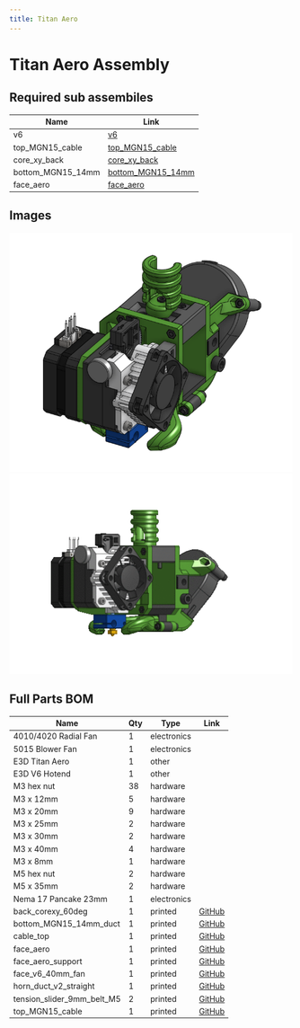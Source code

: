 ```yaml
---
title: Titan Aero
---
```



# Titan Aero Assembly



## Required sub assembiles

| Name | Link |
| ---- | ---- |
| v6 | [v6](../../sub_assemblies/v6) |
| top_MGN15_cable | [top_MGN15_cable](../../sub_assemblies/top_MGN15_cable) |
| core_xy_back | [core_xy_back](../../sub_assemblies/core_xy_back) |
| bottom_MGN15_14mm | [bottom_MGN15_14mm](../../sub_assemblies/bottom_MGN15_14mm) |
| face_aero | [face_aero](../../sub_assemblies/face_aero) |


## Images

![](../assets/images/titan_aero.png)![](../assets/images/gifs/titan_aero.gif)

## Full Parts BOM

| Name | Qty | Type | Link |
| ---- | --- | ---- | ---- |
| 4010/4020 Radial Fan | 1 | electronics |  |
| 5015 Blower Fan | 1 | electronics |  |
| E3D Titan Aero | 1 | other |  |
| E3D V6 Hotend | 1 | other |  |
| M3 hex nut | 38 | hardware |  |
| M3 x 12mm | 5 | hardware |  |
| M3 x 20mm | 9 | hardware |  |
| M3 x 25mm | 2 | hardware |  |
| M3 x 30mm | 2 | hardware |  |
| M3 x 40mm | 4 | hardware |  |
| M3 x 8mm | 1 | hardware |  |
| M5 hex nut | 2 | hardware |  |
| M5 x 35mm | 2 | hardware |  |
| Nema 17 Pancake 23mm | 1 | electronics |  |
| back_corexy_60deg | 1 | printed | [GitHub](https://github.com/pkucmus/EVA/tree/master/stl/Backs/back_corexy_60deg.stl) |
| bottom_MGN15_14mm_duct | 1 | printed | [GitHub](https://github.com/pkucmus/EVA/tree/master/stl/Bottoms/bottom_MGN15_14mm_duct.stl) |
| cable_top | 1 | printed | [GitHub](https://github.com/pkucmus/EVA/tree/master/stl/Cable%20Mounts/cable_top.stl) |
| face_aero | 1 | printed | [GitHub](https://github.com/pkucmus/EVA/tree/master/stl/Faces/face_aero.stl) |
| face_aero_support | 1 | printed | [GitHub](https://github.com/pkucmus/EVA/tree/master/stl/Faces/face_aero_support.stl) |
| face_v6_40mm_fan | 1 | printed | [GitHub](https://github.com/pkucmus/EVA/tree/master/stl/Faces/face_v6_40mm_fan.stl) |
| horn_duct_v2_straight | 1 | printed | [GitHub](https://github.com/pkucmus/EVA/tree/master/stl/horn_duct_v2_straight.stl) |
| tension_slider_9mm_belt_M5 | 2 | printed | [GitHub](https://github.com/pkucmus/EVA/tree/master/stl/Backs/tension_slider_9mm_belt_M5.stl) |
| top_MGN15_cable | 1 | printed | [GitHub](https://github.com/pkucmus/EVA/tree/master/stl/Tops/top_MGN15_cable.stl) |
